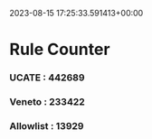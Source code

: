 2023-08-15 17:25:33.591413+00:00
# Rule Counter 
 ### UCATE : 442689

 ### Veneto : 233422

 ### Allowlist : 13929